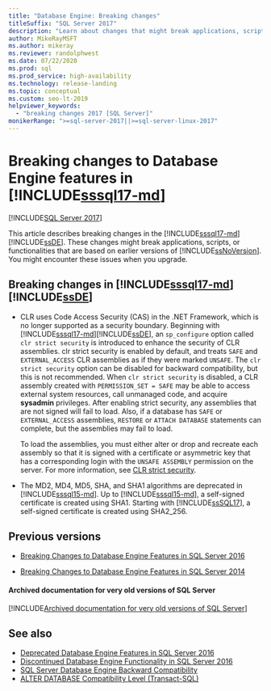 ```yaml
---
title: "Database Engine: Breaking changes"
titleSuffix: "SQL Server 2017"
description: "Learn about changes that might break applications, scripts, or functionalities that are based on earlier versions of SQL Server."
author: MikeRayMSFT
ms.author: mikeray
ms.reviewer: randolphwest
ms.date: 07/22/2020
ms.prod: sql
ms.prod_service: high-availability
ms.technology: release-landing
ms.topic: conceptual
ms.custom: seo-lt-2019
helpviewer_keywords:
  - "breaking changes 2017 [SQL Server]"
monikerRange: ">=sql-server-2017||>=sql-server-linux-2017"
---
```

# Breaking changes to Database Engine features in [!INCLUDE[sssql17-md](../includes/sssql17-md.md)]

[!INCLUDE[SQL Server 2017](../includes/applies-to-version/sqlserver2017.md)]

This article describes breaking changes in the [!INCLUDE[sssql17-md](../includes/sssql17-md.md)] [!INCLUDE[ssDE](../includes/ssde-md.md)]. These changes might break applications, scripts, or functionalities that are based on earlier versions of [!INCLUDE[ssNoVersion](../includes/ssnoversion-md.md)]. You might encounter these issues when you upgrade.

## Breaking changes in [!INCLUDE[sssql17-md](../includes/sssql17-md.md)] [!INCLUDE[ssDE](../includes/ssde-md.md)]

- CLR uses Code Access Security (CAS) in the .NET Framework, which is no longer supported as a security boundary. Beginning with [!INCLUDE[sssql17-md](../includes/sssql17-md.md)][!INCLUDE[ssDE](../includes/ssde-md.md)], an `sp_configure` option called `clr strict security` is introduced to enhance the security of CLR assemblies. clr strict security is enabled by default, and treats `SAFE` and `EXTERNAL_ACCESS` CLR assemblies as if they were marked `UNSAFE`. The `clr strict security` option can be disabled for backward compatibility, but this is not recommended. When `clr strict security` is disabled, a CLR assembly created with `PERMISSION_SET = SAFE` may be able to access external system resources, call unmanaged code, and acquire **sysadmin** privileges. After enabling strict security, any assemblies that are not signed will fail to load. Also, if a database has `SAFE` or `EXTERNAL_ACCESS` assemblies, `RESTORE` or `ATTACH DATABASE` statements can complete, but the assemblies may fail to load.

  To load the assemblies, you must either alter or drop and recreate each assembly so that it is signed with a certificate or asymmetric key that has a corresponding login with the `UNSAFE ASSEMBLY` permission on the server. For more information, see [CLR strict security](../database-engine/configure-windows/clr-strict-security.md).

- The MD2, MD4, MD5, SHA, and SHA1 algorithms are deprecated in [!INCLUDE[sssql15-md](../includes/sssql16-md.md)]. Up to [!INCLUDE[sssql15-md](../includes/sssql16-md.md)], a self-signed certificate is created using SHA1. Starting with [!INCLUDE[ssSQL17](../includes/sssql17-md.md)], a self-signed certificate is created using SHA2_256.

## Previous versions

- [Breaking Changes to Database Engine Features in SQL Server 2016](../database-engine/breaking-changes-to-database-engine-features-in-sql-server-2016.md)

- [Breaking Changes to Database Engine Features in SQL Server 2014](/previous-versions/sql/2014/database-engine/breaking-changes-to-database-engine-features-in-sql-server-2016?view=sql-server-2014&preserve-view=true#SQL14)

#### Archived documentation for very old versions of SQL Server

[!INCLUDE[Archived documentation for very old versions of SQL Server](../includes/paragraph-content/previous-versions-archive-documentation-sql-server.md)]

## See also

- [Deprecated Database Engine Features in SQL Server 2016](../database-engine/deprecated-database-engine-features-in-sql-server-2016.md)
- [Discontinued Database Engine Functionality in SQL Server 2016](./discontinued-database-engine-functionality-in-sql-server.md)
- [SQL Server Database Engine Backward Compatibility](./discontinued-database-engine-functionality-in-sql-server.md)
- [ALTER DATABASE Compatibility Level &#40;Transact-SQL&#41;](../t-sql/statements/alter-database-transact-sql-compatibility-level.md)
